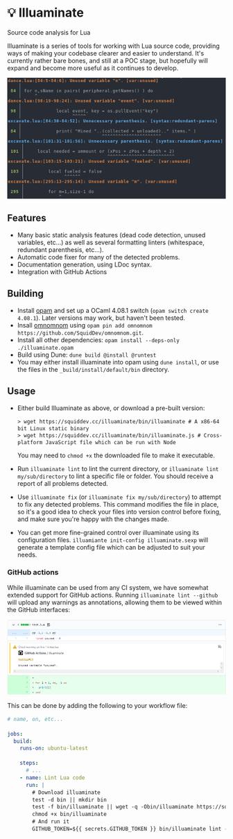 # 💡 Illuaminate
Source code analysis for Lua

Illuaminate is a series of tools for working with Lua source code, providing
ways of making your codebase clearer and easier to understand. It's currently
rather bare bones, and still at a POC stage, but hopefully will expand and
become more useful as it continues to develop.

<p align="center">
<img src="doc/example.png" />
</p>

## Features
 - Many basic static analysis features (dead code detection, unused variables,
   etc...) as well as several formatting linters (whitespace, redundant
   parenthesis, etc...).
 - Automatic code fixer for many of the detected problems.
 - Documentation generation, using LDoc syntax.
 - Integration with GitHub Actions

## Building
 - Install [opam][] and set up a OCaml 4.08.1 switch (`opam switch create
   4.08.1`). Later versions may work, but haven't been tested.
 - Insall [omnomnom][] using `opam pin add omnomnom https://github.com/SquidDev/omnomnom.git`.
 - Install all other dependencies: `opam install --deps-only ./illuaminate.opam`
 - Build using Dune: `dune build @install @runtest`
 - You may either install illuaminate into opam using `dune install`, or use the
   files in the `_build/install/default/bin` directory.

## Usage
 - Either build Illuaminate as above, or download a pre-built version:
   ```
   > wget https://squiddev.cc/illuaminate/bin/illuaminate # A x86-64 bit Linux static binary
   > wget https://squiddev.cc/illuaminate/bin/illuaminate.js # Cross-platform JavaScript file which can be run with Node
   ```

   You may need to `chmod +x` the downloaded file to make it executable.

 - Run `illuaminate lint` to lint the current directory, or `illuaminate lint
   my/sub/directory` to lint a specific file or folder. You should receive a report of
   all problems detected.

 - Use `illuaminate fix` (or `illuaminate fix my/sub/directory`) to attempt to
   fix any detected problems. This command modifies the file in place, so it's a
   good idea to check your files into version control before fixing, and make
   sure you're happy with the changes made.

 - You can get more fine-grained control over illuaminate using its
   configuration files. `illuamiante init-config illuaminate.sexp` will generate
   a template config file which can be adjusted to suit your needs.

### GitHub actions
While illuaminate can be used from any CI system, we have somewhat extended
support for GitHub actions. Running `illuaminate lint --github` will upload any
warnings as annotations, allowing them to be viewed within the GitHub
interfaces:

<p align="center">
<img src="doc/gh-annotations.png" />
</p>

This can be done by adding the following to your workflow file:

```yml
# name, on, etc...

jobs:
  build:
    runs-on: ubuntu-latest

    steps:
      # ...
    - name: Lint Lua code
      run: |
        # Download illuaminate
        test -d bin || mkdir bin
        test -f bin/illuaminate || wget -q -Obin/illuaminate https://squiddev.cc/illuaminate/bin/illuaminate
        chmod +x bin/illuaminate
        # And run it
        GITHUB_TOKEN=${{ secrets.GITHUB_TOKEN }} bin/illuaminate lint --github
```


[opam]: https://opam.ocaml.org/doc/Install.html
[omnomnom]: https://github.com/SquidDev/omnomnom
[actions]: https://github.com/features/actions
